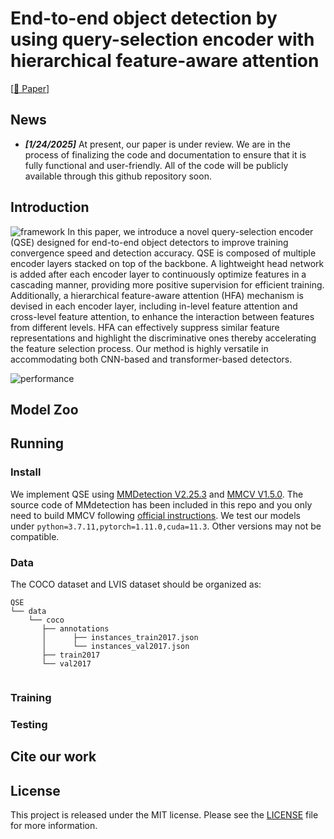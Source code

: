 # End-to-end object detection by using query-selection encoder with hierarchical feature-aware attention

[[📖 Paper]()] 

## News
* ***[1/24/2025]*** At present, our paper is under review. We are in the process of finalizing the code and documentation to ensure that it is fully functional and user-friendly. All of the code will be publicly available through this github repository soon.

   

## Introduction

![framework](figures/framework.png)
In this paper, we introduce a novel query-selection encoder (QSE) designed for end-to-end object detectors to improve training convergence speed and detection accuracy. QSE is composed of multiple encoder layers stacked on top of the backbone. A lightweight head network is added after each encoder layer to continuously optimize features in a cascading manner, providing
more positive supervision for efficient training. Additionally, a hierarchical feature-aware attention (HFA) mechanism
is devised in each encoder layer, including in-level feature attention and cross-level feature attention, to enhance the
interaction between features from different levels. HFA can effectively suppress similar feature representations and
highlight the discriminative ones thereby accelerating the feature selection process. Our method is highly versatile
in accommodating both CNN-based and transformer-based detectors.

![performance](figures/performance.png) 

## Model Zoo

## Running

### Install
We implement QSE using [MMDetection V2.25.3](https://github.com/open-mmlab/mmdetection/releases/tag/v2.25.3) and [MMCV V1.5.0](https://github.com/open-mmlab/mmcv/releases/tag/v1.5.0).
The source code of MMdetection has been included in this repo and you only need to build MMCV following [official instructions](https://github.com/open-mmlab/mmcv/tree/v1.5.0#installation).
We test our models under ```python=3.7.11,pytorch=1.11.0,cuda=11.3```. Other versions may not be compatible. 

### Data
The COCO dataset and LVIS dataset should be organized as:
```
QSE
└── data
    └── coco
       ├── annotations
       │      ├── instances_train2017.json
       │      └── instances_val2017.json
       ├── train2017
       └── val2017
      
```

### Training

### Testing


## Cite our work


## License

This project is released under the MIT license. Please see the [LICENSE](LICENSE) file for more information.
